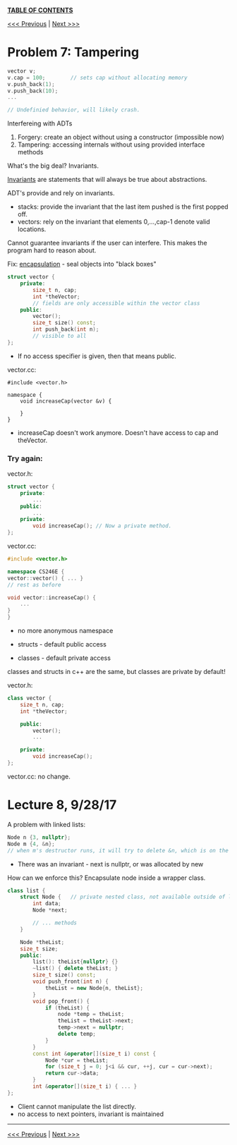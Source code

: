 [**TABLE OF CONTENTS**](toc.md)

[<<< Previous](6.md)   \|   [Next >>>](8.md)

Problem 7: Tampering
====================

```c++
vector v;
v.cap = 100;		// sets cap without allocating memory
v.push_back(1);
v.push_back(10);
...

// Undefinied behavior, will likely crash.
```

Interfereing with ADTs
1. Forgery: create an object without using a constructor (impossible now)
2. Tampering: accessing internals without using provided interface methods

What's the big deal? Invariants.

<u>Invariants</u> are statements that will always be true about abstractions.

ADT's provide and rely on invariants.
- stacks: provide the invariant that the last item pushed is the first popped off.
- vectors: rely on the invariant that elements 0,...,cap-1 denote valid locations.

Cannot guarantee invariants if the user can interfere.
This makes the program hard to reason about.

Fix: <u>encapsulation</u> - seal objects into "black boxes"
```c++
struct vector {
	private:
		size_t n, cap;
		int *theVector;
		// fields are only accessible within the vector class
	public:
		vector();
		size_t size() const;
		int push_back(int n);
		// visible to all
};
```
- If no access specifier is given, then that means public.


vector.cc:
```
#include <vector.h>

namespace {
	void increaseCap(vector &v) {

	}
}
```
- increaseCap doesn't work anymore. Doesn't have access to cap and theVector.

### Try again:
vector.h:
```c++
struct vector {
	private:
		...
	public:
		...
	private:
		void increaseCap(); // Now a private method.
};
```

vector.cc:
```c++
#include <vector.h>

namespace CS246E {
vector::vector() { ... }
// rest as before

void vector::increaseCap() {
	...
}
}
```
- no more anonymous namespace



- structs - default public access
- classes - default private access

classes and structs in c++ are the same, but classes are private by default!

vector.h:
```c++
class vector {
	size_t n, cap;
	int *theVector;

	public:
		vector();
		...

	private:
		void increaseCap();
};
```

vector.cc: no change.

# Lecture 8, 9/28/17

A problem with linked lists:

```c++
Node n {3, nullptr};
Node m {4, &n}; 
// when m's destructor runs, it will try to delete &n, which is on the stack
```
- There was an invariant - next is nullptr, or was allocated by new

How can we enforce this? Encapsulate node inside a wrapper class.

```c++
class list {
	struct Node {	// private nested class, not available outside of list
		int data;
		Node *next; 

		// ... methods
	}

	Node *theList;
	size_t size;
	public:
		list(): theList{nullptr} {}
		~list() { delete theList; }
		size_t size() const;
		void push_front(int n) {
			theList = new Node{n, theList};
		}
		void pop_front() {
			if (theList) {
				node *temp = theList;
				theList = theList->next;
				temp->next = nullptr;
				delete temp;
			}
		}
		const int &operator[](size_t i) const {
			Node *cur = theList;
			for (size_t j = 0; j<i && cur, ++j, cur = cur->next);
			return cur->data;
		}
		int &operator[](size_t i) { ... }
};
```
- Client cannot manipulate the list directly.
- no access to next pointers, invariant is maintained

<hr>

[<<< Previous](6.md)   |   [Next >>>](8.md)
